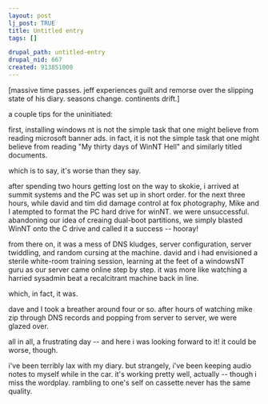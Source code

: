 ```yaml
--- 
layout: post
lj_post: TRUE
title: Untitled entry
tags: []

drupal_path: untitled-entry
drupal_nid: 667
created: 913851000
---
```

[massive time passes. jeff experiences guilt and remorse over the slipping state of his diary. seasons change. continents drift.]

a couple tips for the uninitiated:

first, installing windows nt is not the simple task that one might believe from reading microsoft banner ads. in fact, it is not the simple task that one might believe from reading "My thirty days of WinNT Hell" and similarly titled documents.

which is to say, it's worse than they say.

after spending two hours getting lost on the way to skokie, i arrived at summit systems and the PC was set up in short order. for the next three hours, while david and tim did damage control at fox photography, Mike and I atempted to format the PC hard drive for winNT. we were unsuccessful. abandoning our idea of creaing dual-boot partitions, we simply blasted WinNT onto the C drive and called it a success -- hooray!

from there on, it was a mess of DNS kludges, server configuration, server twiddling, and random cursing at the machine. david and i had envisioned a sterile white-room training session, learning at the feet of a windowsNT guru as our server came online step by step. it was more like watching a harried sysadmin beat a recalcitrant machine back in line.

which, in fact, it was.

dave and I took a breather around four or so. after hours of watching mike zip through DNS records and popping from server to server, we were glazed over.

all in all, a frustrating day -- and here i was looking forward to it! it could be worse, though.

i've been terribly lax with my diary. but strangely, i've been keeping audio notes to myself while in the car. it's working pretty well, actually -- though i miss the wordplay. rambling to one's self on cassette never has the same quality.
